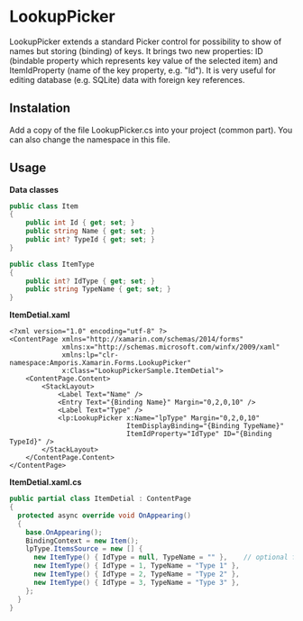 # LookupPicker
LookupPicker extends a standard Picker control for possibility to show of names but storing (binding) of keys. 
It brings two new properties: ID (bindable property which represents key value of the selected item) and ItemIdProperty (name of the key property, e.g. "Id").
It is very useful for editing database (e.g. SQLite) data with foreign key references.

## Instalation
Add a copy of the file LookupPicker.cs into your project (common part). You can also change the namespace in this file.

## Usage

**Data classes**

```C#
public class Item
{
    public int Id { get; set; }
    public string Name { get; set; }
    public int? TypeId { get; set; }
}

public class ItemType
{
    public int? IdType { get; set; }
    public string TypeName { get; set; }
}
```


**ItemDetial.xaml**

```xaml
<?xml version="1.0" encoding="utf-8" ?>
<ContentPage xmlns="http://xamarin.com/schemas/2014/forms"
             xmlns:x="http://schemas.microsoft.com/winfx/2009/xaml"
             xmlns:lp="clr-namespace:Amporis.Xamarin.Forms.LookupPicker"
             x:Class="LookupPickerSample.ItemDetial">
    <ContentPage.Content>
        <StackLayout>
            <Label Text="Name" />
            <Entry Text="{Binding Name}" Margin="0,2,0,10" />
            <Label Text="Type" />
            <lp:LookupPicker x:Name="lpType" Margin="0,2,0,10" 
                             ItemDisplayBinding="{Binding TypeName}" 
                             ItemIdProperty="IdType" ID="{Binding TypeId}" />
        </StackLayout>
    </ContentPage.Content>
</ContentPage>
```


**ItemDetial.xaml.cs**

```C#
public partial class ItemDetial : ContentPage
{
  protected async override void OnAppearing()
  {
    base.OnAppearing();
    BindingContext = new Item();
    lpType.ItemsSource = new [] {
      new ItemType() { IdType = null, TypeName = "" },    // optional first empty item
      new ItemType() { IdType = 1, TypeName = "Type 1" },
      new ItemType() { IdType = 2, TypeName = "Type 2" },
      new ItemType() { IdType = 3, TypeName = "Type 3" },
    };
  }
}
```

